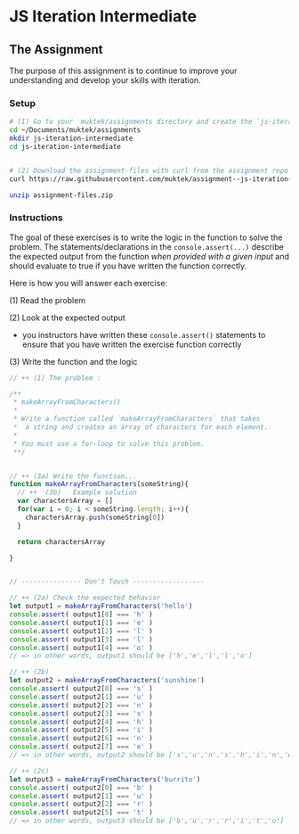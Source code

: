 # JS Iteration Intermediate

## The Assignment

The purpose of this assignment is to continue to improve your understanding and develop your skills with iteration.


### Setup
```sh
# (1) Go to your  muktek/assignments directory and create the `js-iteration-intermediate` folder for this assignment
cd ~/Documents/muktek/assignments
mkdir js-iteration-intermediate
cd js-iteration-intermediate


# (2) Download the assignment-files with curl from the assignment repo and unzip
curl https://raw.githubusercontent.com/muktek/assignment--js-iteration-intermediate/master/assignment-files.zip > assignment-files.zip

unzip assignment-files.zip
```

### Instructions

The goal of these exercises is to write the logic in the function to solve the problem.   The statements/declarations in the `console.assert(...)` describe the expected output from the function *when provided with a given input* and should evaluate to true if you have written the function correctly.

Here is how you will answer each exercise:

(1) Read the problem

(2) Look at the expected output
- you instructors have written these `console.assert()` statements to ensure that you have written the exercise function correctly

(3) Write the function and the logic

```js
// ++ (1) The problem :

/**
 * makeArrayFromCharacters()
 *
 * Write a function called `makeArrayFromCharacters` that takes
 *  a string and creates an array of characters for each element.
 *
 * You must use a for-loop to solve this problem.
 **/


// ++ (3a) Write the function...
function makeArrayFromCharacters(someString){
  // ++  (3b)   Example solution
  var charactersArray = []
  for(var i = 0; i < someString.length; i++){
    charactersArray.push(someString[0])
  }

  return charactersArray

}


// --------------- Don't Touch ------------------

// ++ (2a) Check the expected behavior
let output1 = makeArrayFromCharacters('hello')
console.assert( output1[0] === 'h' )
console.assert( output1[1] === 'e' )
console.assert( output1[2] === 'l' )
console.assert( output1[3] === 'l' )
console.assert( output1[4] === 'o' )
// => in other words, output1 should be ['h','e','l','l','o']

// ++ (2b)
let output2 = makeArrayFromCharacters('sunshine')
console.assert( output2[0] === 's' )
console.assert( output2[1] === 'u' )
console.assert( output2[2] === 'n' )
console.assert( output2[3] === 's' )
console.assert( output2[4] === 'h' )
console.assert( output2[5] === 'i' )
console.assert( output2[6] === 'n' )
console.assert( output2[7] === 'e' )
// => in other words, output2 should be ['s','u','n','s','h','i','n','e']

// ++ (2c)
let output3 = makeArrayFromCharacters('burrito')
console.assert( output2[0] === 'b' )
console.assert( output2[1] === 'u' )
console.assert( output2[2] === 'r' )
console.assert( output2[5] === 't' )
// => in other words, output3 should be ['b','u','r','r','i','t','o']

```
